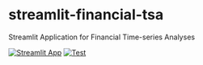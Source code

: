 streamlit-financial-tsa
=======================

Streamlit Application for Financial Time-series Analyses

[![Streamlit App](https://static.streamlit.io/badges/streamlit_badge_black_white.svg)](https://financial-tsa.streamlit.app/)
[![Test](https://github.com/dceoy/streamlit-financial-tsa/actions/workflows/test.yml/badge.svg)](https://github.com/dceoy/streamlit-financial-tsa/actions/workflows/test.yml)
